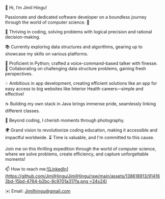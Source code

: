 👋 Hi, I’m Jimil Hingu!

Passionate and dedicated software developer on a boundless journey through the world of computer science. 🚀

🧠 Thriving in coding, solving problems with logical precision and rational decision-making.

📚 Currently exploring data structures and algorithms, gearing up to showcase my skills on various platforms.

🐍 Proficient in Python; crafted a voice-command-based talker with finesse. 👥 Collaborating on challenging data structure problems, gaining fresh perspectives.

💡 Ambitious in app development, creating efficient solutions like an app for easy access to big websites like Interior Health careers—simple and effective!

☕ Building my own stack in Java brings immense pride, seamlessly linking different classes.


📸 Beyond coding, I cherish moments through photography.

🌍 Grand vision to revolutionize coding education, making it accessible and impactful worldwide. ⏳ Time is valuable, and I'm committed to this cause.

Join me on this thrilling expedition through the world of computer science, where we solve problems, create efficiency, and capture unforgettable moments!

📫 How to reach me:[![LinkedIn](https://github.com/JimilHingu/JimilHingu/raw/main/assets/138618913/914163bd-15bd-4764-b2bc-9c9701a317fa.png =24x24)](https://www.linkedin.com/in/jimil-hingu-403b54276/)


✉️ Email: Jimilhingu@gmail.com
